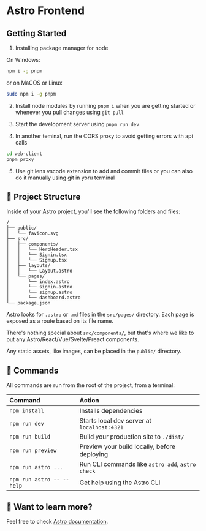 # Astro Frontend

## Getting Started

1. Installing package manager for node

On Windows:

```bash
npm i -g pnpm
```

or on MaCOS or Linux

```bash
sudo npm i -g pnpm
```

2. Install node modules by running `pnpm i` when you are getting started or whenever you pull changes using `git pull`

3. Start the development server using `pnpm run dev`

4. In another teminal, run the CORS proxy to avoid getting errors with api calls

```bash
cd web-client
pnpm proxy
```

5. Use git lens vscode extension to add and commit files or you can also do it manually using git in yoru terminal

## 🚀 Project Structure

Inside of your Astro project, you'll see the following folders and files:

```text
/
├── public/
│   └── favicon.svg
├── src/
│   ├── components/
│   │   └── HeroHeader.tsx
│   │   └── Signin.tsx
│   │   └── Signup.tsx
│   ├── layouts/
│   │   └── Layout.astro
│   └── pages/
│       └── index.astro
│       └── signin.astro
│       └── signup.astro
│       └── dashboard.astro
└── package.json
```

Astro looks for `.astro` or `.md` files in the `src/pages/` directory. Each page is exposed as a route based on its file name.

There's nothing special about `src/components/`, but that's where we like to put any Astro/React/Vue/Svelte/Preact components.

Any static assets, like images, can be placed in the `public/` directory.

## 🧞 Commands

All commands are run from the root of the project, from a terminal:

| Command                   | Action                                           |
| :------------------------ | :----------------------------------------------- |
| `npm install`             | Installs dependencies                            |
| `npm run dev`             | Starts local dev server at `localhost:4321`      |
| `npm run build`           | Build your production site to `./dist/`          |
| `npm run preview`         | Preview your build locally, before deploying     |
| `npm run astro ...`       | Run CLI commands like `astro add`, `astro check` |
| `npm run astro -- --help` | Get help using the Astro CLI                     |

## 👀 Want to learn more?

Feel free to check [Astro documentation](https://docs.astro.build).
